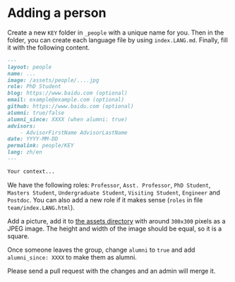 # Adding a person

Create a new `KEY` folder in `_people` with a unique name for you.
Then in the folder, you can create each language file by using `index.LANG.md`.
Finally, fill it with the following content.

```md
---
layout: people
name: ...
image: /assets/people/....jpg
role: PhD Student
blog: https://www.baidu.com (optional)
email: example@example.com (optional)
github: https://www.baidu.com (optional)
alumni: true/false
alumni_since: XXXX (when alumni: true)
advisors:
    - AdvisorFirstName AdvisorLastName
date: YYYY-MM-DD
permalink: people/KEY
lang: zh/en
---

Your context...
```

We have the following roles: `Professor`, `Asst. Professor`, `PhD Student`, `Masters Student`, `Undergraduate Student`, `Visiting Student`, `Engineer` and `Postdoc`. You can also add a new role if it makes sense (`roles` in file `team/index.LANG.html`).

Add a picture, add it to [the assets directory](../assets/people) with around `300x300` pixels as a JPEG image. The height and width of the image should be equal, so it is a square.

Once someone leaves the group, change `alumni` to `true` and add `alumni_since: XXXX` to make them as alumni.

Please send a pull request with the changes and an admin will merge it.
